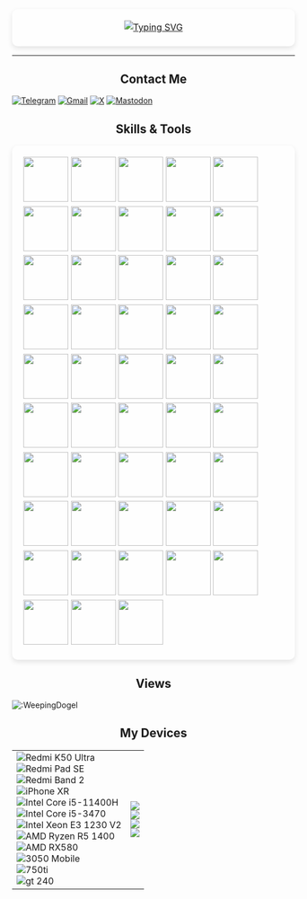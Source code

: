 
<p style="text-align: center; position: relative; padding: 20px; font-size: 16px; line-height: 1.6;">
<span style="
            position: absolute;
            top: 0;
            left: 0;
            width: 100%;
            height: 100%;
            background: rgba(255, 255, 255, 0.2); 
            z-index: -1;
            border-radius: 10px; 
            box-shadow: 0 4px 10px rgba(0, 0, 0, 0.1);
        "></span>
<a href="https://git.io/typing-svg"><img src="https://readme-typing-svg.demolab.com?font=Fira+Code&size=32&pause=1000&color=F76EEE&width=435&lines=Hi%2C+I'm+WeepingDogel.;I+will%2C+therefore+I+am." alt="Typing SVG" /></a>
</p>


---

<h2 style="text-align: center">Contact Me</h2>

[![Telegram](https://img.shields.io/badge/Telegram-@weepingdogel_2025-666666?style=for-the-badge&logo=Telegram&logoColor=&labelColor=000000)](https://t.me/weepingdogel_2025)
[![Gmail](https://img.shields.io/badge/Gmail-weepingdogel@gmail.com-666666?style=for-the-badge&logo=Gmail&logoColor=&labelColor=000000)](mailto:weepingdogel@gmail.com)
[![X](https://img.shields.io/badge/@weepingdogel_me-666666?style=for-the-badge&logo=X&logoColor=&labelColor=000000)](https://x.com/weepingdogel_me)
[![Mastodon](https://img.shields.io/badge/mastodon-@WeepingDogel-666666?style=for-the-badge&logo=mastodon&logoColor=&labelColor=000000)](https://zone.liolok.com/@WeepingDogel)

<h2 style="text-align: center">Skills & Tools</h2>
<p style="position: relative; padding: 20px; font-size: 16px; line-height: 1.6;">
        <span style="
            position: absolute;
            top: 0;
            left: 0;
            width: 100%;
            height: 100%;
            background: rgba(255, 255, 255, 0.2); 
            z-index: -1;
            border-radius: 10px; 
            box-shadow: 0 4px 10px rgba(0, 0, 0, 0.1);
        "></span>
<img src="https://cdn.jsdelivr.net/gh/devicons/devicon@latest/icons/python/python-original.svg" width="80" height="80" />
<img src="https://cdn.jsdelivr.net/gh/devicons/devicon@latest/icons/html5/html5-original.svg" width="80" height="80" /> 
<img src="https://cdn.jsdelivr.net/gh/devicons/devicon@latest/icons/css3/css3-original.svg" width="80" height="80" />
<img src="https://cdn.jsdelivr.net/gh/devicons/devicon@latest/icons/javascript/javascript-original.svg" width="80" height="80" />
<img src="https://cdn.jsdelivr.net/gh/devicons/devicon@latest/icons/c/c-original.svg" width="80" height="80" />          
<img src="https://cdn.jsdelivr.net/gh/devicons/devicon@latest/icons/vuejs/vuejs-original.svg" width="80" height="80" />
<img src="https://cdn.jsdelivr.net/gh/devicons/devicon@latest/icons/vitejs/vitejs-original.svg" width="80" height="80"/>
<img src="https://cdn.jsdelivr.net/gh/devicons/devicon@latest/icons/axios/axios-plain-wordmark.svg" width="80" height="80"/>          
<img src="https://cdn.jsdelivr.net/gh/devicons/devicon@latest/icons/nodejs/nodejs-original-wordmark.svg" width="80" height="80"/>          
<img src="https://cdn.jsdelivr.net/gh/devicons/devicon@latest/icons/electron/electron-original.svg" width="80" height="80"/>          
<img src="https://cdn.jsdelivr.net/gh/devicons/devicon@latest/icons/tailwindcss/tailwindcss-original.svg" width="80" height="80"/>
<img src="https://cdn.jsdelivr.net/gh/devicons/devicon@latest/icons/fastapi/fastapi-original.svg" width="80" height="80" />
<img src="https://cdn.jsdelivr.net/gh/devicons/devicon@latest/icons/pandas/pandas-original.svg" width="80" height="80"/>         
<img src="https://cdn.jsdelivr.net/gh/devicons/devicon@latest/icons/numpy/numpy-original.svg" width="80" height="80"/>
<img src="https://cdn.jsdelivr.net/gh/devicons/devicon@latest/icons/tensorflow/tensorflow-original.svg" width="80" height="80"/>
<img src="https://cdn.jsdelivr.net/gh/devicons/devicon@latest/icons/pytorch/pytorch-original.svg" width="80" height="80"/>
<img src="https://cdn.jsdelivr.net/gh/devicons/devicon@latest/icons/streamlit/streamlit-original.svg"width="80" height="80"/>         
<img src="https://cdn.jsdelivr.net/gh/devicons/devicon@latest/icons/sqlalchemy/sqlalchemy-original.svg" width="80" height="80"/>
<img src="https://cdn.jsdelivr.net/gh/devicons/devicon@latest/icons/sqlite/sqlite-original.svg" width="80" height="80"/>
<img src="https://cdn.jsdelivr.net/gh/devicons/devicon@latest/icons/mariadb/mariadb-original.svg"  width="80" height="80"/>
<img src="https://cdn.jsdelivr.net/gh/devicons/devicon@latest/icons/mysql/mysql-original.svg"  width="80" height="80"/>
<img src="https://cdn.jsdelivr.net/gh/devicons/devicon@latest/icons/postgresql/postgresql-original.svg"  width="80" height="80"/>
<img src="https://cdn.jsdelivr.net/gh/devicons/devicon@latest/icons/supabase/supabase-original.svg" width="80" height="80"/>
<img src="https://cdn.jsdelivr.net/gh/devicons/devicon@latest/icons/oauth/oauth-original.svg" width="80" height="80"/>                             
<img src="https://cdn.jsdelivr.net/gh/devicons/devicon@latest/icons/vscode/vscode-original.svg" width="80" height="80" />
<img src="https://cdn.jsdelivr.net/gh/devicons/devicon@latest/icons/vim/vim-original.svg" width="80" height="80"/>          
<img src="https://cdn.jsdelivr.net/gh/devicons/devicon@latest/icons/chrome/chrome-original.svg" width="80" height="80" />
<img src="https://cdn.jsdelivr.net/gh/devicons/devicon@latest/icons/npm/npm-original-wordmark.svg" width="80" height="80"/>
<img src="https://cdn.jsdelivr.net/gh/devicons/devicon@latest/icons/yarn/yarn-original-wordmark.svg" width="80" height="80"/>          
<img src="https://cdn.jsdelivr.net/gh/devicons/devicon@latest/icons/git/git-original.svg" width="80" height="80"/>
<img src="https://cdn.jsdelivr.net/gh/devicons/devicon@latest/icons/github/github-original.svg" width="80" height="80"/>
<img src="https://cdn.jsdelivr.net/gh/devicons/devicon@latest/icons/githubactions/githubactions-original.svg" width="80" height="80"/>
<img src="https://cdn.jsdelivr.net/gh/devicons/devicon@latest/icons/jenkins/jenkins-original.svg" width="80" height="80"/>              
<img src="https://cdn.jsdelivr.net/gh/devicons/devicon@latest/icons/openstack/openstack-original.svg" width="80" height="80"/>    
<img src="https://cdn.jsdelivr.net/gh/devicons/devicon@latest/icons/docker/docker-original.svg" width="80" height="80"/>
<img src="https://cdn.jsdelivr.net/gh/devicons/devicon@latest/icons/portainer/portainer-original.svg" width="80" height="80"/>
<img src="https://cdn.jsdelivr.net/gh/devicons/devicon@latest/icons/yaml/yaml-original.svg" width="80" height="80"/>
<img src="https://cdn.jsdelivr.net/gh/devicons/devicon@latest/icons/latex/latex-original.svg" width="80" height="80"/>
<img src="https://cdn.jsdelivr.net/gh/devicons/devicon@latest/icons/markdown/markdown-original.svg" width="80" height="80"/>
<img src="https://cdn.jsdelivr.net/gh/devicons/devicon@latest/icons/bash/bash-original.svg" width="80" height="80"/>
<img src="https://cdn.jsdelivr.net/gh/devicons/devicon@latest/icons/powershell/powershell-original.svg" width="80" height="80" />                          
<img src="https://cdn.jsdelivr.net/gh/devicons/devicon@latest/icons/archlinux/archlinux-original.svg" width="80" height="80"/>
<img src="https://cdn.jsdelivr.net/gh/devicons/devicon@latest/icons/ubuntu/ubuntu-original.svg" width="80" height="80"/>          
<img src="https://cdn.jsdelivr.net/gh/devicons/devicon@latest/icons/windows11/windows11-original.svg" width="80" height="80"/>
<img src="https://cdn.jsdelivr.net/gh/devicons/devicon@latest/icons/android/android-original.svg" width="80" height="80"/>
<img src="https://cdn.jsdelivr.net/gh/devicons/devicon@latest/icons/apple/apple-original.svg"  width="80" height="80"/>
<img src="https://cdn.jsdelivr.net/gh/devicons/devicon@latest/icons/cloudflare/cloudflare-original.svg" width="80" height="80"/>
<img src="https://cdn.jsdelivr.net/gh/devicons/devicon@latest/icons/google/google-original.svg" width="80" height="80"/>
                

                            
</p>

         


<h2 style="text-align: center;">Views</h2>

![:WeepingDogel](https://count.getloli.com/@:WeepingDogel?theme=booru-lewd)


<h2 style="text-align: center;">My Devices</h2>

|||
|---|---|
|![Redmi K50 Ultra](https://img.shields.io/badge/Redmi%20K50%20Ultra-FF6900?style=for-the-badge&logo=xiaomi&logoColor=FFFFFF)<br/>![Redmi Pad SE](https://img.shields.io/badge/Redmi%20Pad%20SE-FF6900?style=for-the-badge&logo=xiaomi&logoColor=FFFFFF)<br/>![Redmi Band 2](https://img.shields.io/badge/Redmi%20Band%202-FF6900?style=for-the-badge&logo=xiaomi&logoColor=FFFFFF)<br />![iPhone XR](https://img.shields.io/badge/iPhone%20XR-000000?style=for-the-badge&logo=Apple&logoColor=FFFFFF)<br />![Intel Core i5-11400H](https://img.shields.io/badge/Core%20i5%2011400H-0071C5?style=for-the-badge&logo=Intel&logoColor=FFFFFF) <br /> ![Intel Core i5-3470](https://img.shields.io/badge/Core%20i5%203470-0071C5?style=for-the-badge&logo=Intel&logoColor=FFFFFF) <br />![Intel Xeon E3 1230 V2](https://img.shields.io/badge/Xeon%20E3%201230%20V2-0071C5?style=for-the-badge&logo=Intel&logoColor=FFFFFF)<br />![AMD Ryzen R5 1400](https://img.shields.io/badge/Ryzen%20R5%201400-ED1C24?style=for-the-badge&logo=AMD&logoColor=FFFFFF) <br /> ![AMD RX580](https://img.shields.io/badge/radeon%20RX%20580-ED1C24?style=for-the-badge&logo=AMD&logoColor=FFFFFF) <br /> ![3050 Mobile](https://img.shields.io/badge/Geforce%20RTX%203050%20Mobile-76B900?style=for-the-badge&logo=AMD&logoColor=FFFFFF) <br /> ![750ti](https://img.shields.io/badge/Geforce%20GTX%20750%20Ti-76B900?style=for-the-badge&logo=AMD&logoColor=FFFFFF) <br /> ![gt 240](https://img.shields.io/badge/Geforce%20GT%20240-76B900?style=for-the-badge&logo=AMD&logoColor=FFFFFF)|![](https://www.pcgamebenchmark.com/signature/intel-core-i5-11400h/32gb/nvidia-geforce-rtx-3050-laptop-gpu/twitch.png) <br/> ![](https://www.pcgamebenchmark.com/signature/intel-xeon-e3-1230-v2/16gb/nvidia-geforce-gtx-750-ti/twitch.png)<br /> ![](https://www.pcgamebenchmark.com/signature/amd-ryzen-5-1400/8gb/amd-radeon-rx-580/twitch.png) <br /> ![](https://www.pcgamebenchmark.com/signature/intel-core-i5-3470/16gb/nvidia-geforce-gt-240/twitch.png)|

